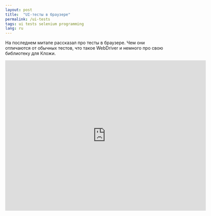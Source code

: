 ```yaml
---
layout: post
title:  "UI-тесты в браузере"
permalink: /ui-tests
tags: ui tests selenium programming
lang: ru
---
```


На последнем митапе рассказал про тесты в браузере. Чем они отличаются от
обычных тестов, что такое WebDriver и немного про свою библиотеку для Кложи.

<iframe width="640" height="480" src="https://www.youtube.com/embed/HQWARS6ZcEU" frameborder="0" allow="accelerometer; autoplay; encrypted-media; gyroscope; picture-in-picture" allowfullscreen></iframe>

